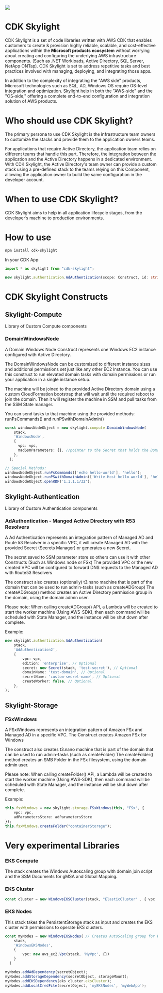 ![](https://img.shields.io/badge/CDK%20Skylight-Developer%20Preview-orange.svg?style=for-the-badge)

# CDK Skylight

CDK Skylight is a set of code libraries written with AWS CDK that enables customers to create & provision highly reliable, scalable, and cost-effective applications within the **Microsoft products ecosystem** without worrying about creating and configuring the underlying AWS infrastructure components. (Such as .NET Workloads, Active Directory, SQL Server, NetApp ONTap). CDK Skylight is set to address repetitive tasks and best practices involved with managing, deploying, and integrating those apps. 

In addition to the complexity of integrating the "AWS side" products, Microsoft technologies such as SQL, AD, Windows OS require OS-level integration and optimization. Skylight help in both the "AWS-side" and the "OS-side," offering a complete end-to-end configuration and integration solution of AWS products. 
# Who should use CDK Skylight?

The primary persona to use CDK Skylight is the infrastructure team owners to customize the stacks and provide them to the application owners teams.

For applications that require Active Directory, the application team relies on different teams that handle this part. Therefore, the integration between the application and the Active Directory happens in a dedicated environment. With CDK Skylight, the Active Directory's team owner can provide a custom stack using a pre-defined stack to the teams relying on this Component, allowing the application owner to build the same configuration in the developer account.

# When to use CDK Skylight?

CDK Skylight aims to help in all application lifecycle stages, from the developer’s machine to production environments.


# How to use

```bash
npm install cdk-skylight
```

In your CDK App

```typescript
import * as skylight from "cdk-skylight";

new skylight.authentication.AdAuthentication(scope: Construct, id: string, props: IADAuthenticationProps)

```

# CDK Skylight Constructs 

## Skylight-Compute

Library of Custom Compute components 

### DomainWindowsNode

A Domain Windows Node Construct represents one Windows EC2 instance configured with Active Directory.

The DomainWindowsNode can be customized to different instance sizes and additional permissions set just like any other EC2 Instance.
You can use this construct to run elevated domain tasks with domain permissions or run your application in a single instance setup.

The machine will be joined to the provided Active Directory domain using a custom CloudFormation bootstrap that will wait until the required reboot to join the domain. Then it will register the machine in SSM and pull tasks from the SSM State manager.

You can send tasks to that machine using the provided methods: runPsCommands() and runPSwithDomainAdmin()

```typescript
const windowsNodeObject = new skylight.compute.DomainWindowsNode(
    stack,
    'WindowsNode',
    {
      vpc: vpc,
      madSsmParameters: {}, //pointer to the Secret that holds the Domain Admin username and password
    },
  );

// Special Methods:
windowsNodeObject.runPsCommands(['echo hello-world'], 'hello');
windowsNodeObject.runPSwithDomainAdmin(['Write-Host hello-world'], 'hello-withPS');
windowsNodeObject.openRDP('1.1.1.1/32');

```
## Skylight-Authentication

Library of Custom Authentication components 

### **AdAuthentication** - Manged Active Directory with R53 Resolvers 

A Ad Authentication represents an integration pattern of Managed AD and Route 53 Resolver in a specific VPC, it will create Managed AD with the provided Secret (Secrets Manager) or generates a new Secret.

The secret saved to SSM parameter store so others can use it with other Constructs (Such as Windows node or FSx)
The provided VPC or the new created VPC will be configured to forward DNS requests to the Managed AD with Route53 Resolvers

The construct also creates (optionally) t3.nano machine that is part of the domain that can be used to run admin-tasks (such as createADGroup)
The createADGroup() method creates an Active Directory permission group in the domain, using the domain admin user.

Please note: When calling createADGroup() API, a Lambda will be created to start the worker machine (Using AWS-SDK),
then each command will be scheduled with State Manager, and the instance will be shut down after complete.

Example:

```typescript
new skylight.authentication.AdAuthentication(
	stack,
	'AdAuthentication2',
	{
		vpc: vpc,
		edition: 'enterprise', // Optional
		secret: new Secret(stack, 'test-secret'), // Optional
		domainName: 'test-domain', // Optional
		secretName: 'custom-secret-name', // Optional
		createWorker: false, // Optional
	},
);
```

## Skylight-Storage
### FSxWindows 

A FSxWindows represents an integration pattern of Amazon FSx and Managed AD in a specific VPC.
The Construct creates Amazon FSx for Windows 

The construct also creates t3.nano machine that is part of the domain that can be used to run admin-tasks (such as createFolder)
The createFolder() method creates an SMB Folder in the FSx filesystem, using the domain admin user.

Please note: When calling createFolder() API, a Lambda will be created to start the worker machine (Using AWS-SDK), then each command will be scheduled with State Manager, and the instance will be shut down after complete.

Example:

```typescript
this.fsxWindows = new skylight.storage.FSxWindows(this, "FSx", {
	vpc: vpc,
	adParametersStore: adParametersStore
});
this.fsxWindows.createFolder("containerStorage");
```

# Very experimental Libraries 

### EKS Compute

The stack creates the Windows Autoscaling group with domain join script and the SSM Documents for gMSA and Global Mapping.

### EKS Cluster

```typescript
const cluster = new WindowsEKSCluster(stack, "ElasticCluster" , { vpc : new aws_ec2.Vpc(stack, 'MyVpc', {})}) // Creates EKS Cluster with Windows support
```

### EKS Nodes

This stack takes the PersistentStorage stack as input and creates the EKS cluster with permissions to operate EKS clusters.

```typescript
const myNodes = new WindowsEKSNodes( // Creates AutoScaling group for Windows Support
    stack,
    'WindowsEKSNodes',
    {
		vpc: new aws_ec2.Vpc(stack, 'MyVpc', {})
	}
  )

myNodes.addAdDependency(secretObject);
myNodes.addStorageDependency(secretObject, storageMount);
myNodes.addEKSDependency(eks_cluster.eksCluster);
myNodes.addLocalCredFile(secretObject, 'myEKSNodes', 'myWebApp');
```
